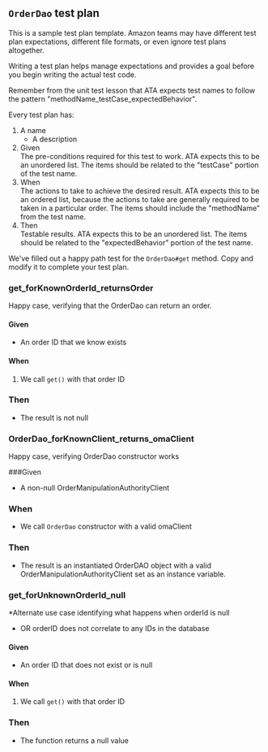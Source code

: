 ## `OrderDao` test plan
This is a sample test plan template. Amazon teams may have different test plan
expectations, different file formats, or even ignore test plans altogether.

Writing a test plan helps manage expectations and provides a goal before you
begin writing the actual test code.

Remember from the unit test lesson that ATA expects test names to follow the
pattern "methodName_testCase_expectedBehavior".

Every test plan has:
1. A name
    * A description
2. Given  
   The pre-conditions required for this test to work.
   ATA expects this to be an unordered list. The items should be
   related to the "testCase" portion of the test name.
3. When  
   The actions to take to achieve the desired result.
   ATA expects this to be an ordered list, because the actions to take are
   generally required to be taken in a particular order.
   The items should include the "methodName" from the test name.
4. Then  
   Testable results.
   ATA expects this to be an unordered list. The items should be
   related to the "expectedBehavior" portion of the test name.

We've filled out a happy path test for the `OrderDao#get` method.
Copy and modify it to complete your test plan.

### get_forKnownOrderId_returnsOrder
Happy case, verifying that the OrderDao can return an order.

#### Given
* An order ID that we know exists

#### When
1. We call `get()` with that order ID

### Then
* The result is not null

### OrderDao_forKnownClient_returns_omaClient
Happy case, verifying OrderDao constructor works 

###Given 
* A non-null OrderManipulationAuthorityClient

### When
* We call `OrderDao` constructor with a valid omaClient 

### Then
* The result is an instantiated OrderDAO object with a valid OrderManipulationAuthorityClient set as an instance variable.  


### get_forUnknownOrderId_null
*Alternate use case identifying what happens when orderId is null
* OR orderID does not correlate to any IDs in the database

#### Given
* An order ID that does not exist or is null

#### When
1. We call `get()` with that order ID

### Then
* The function returns a null value 